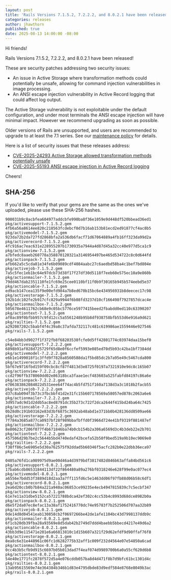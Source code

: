 ```yaml
---
layout: post
title: 'Rails Versions 7.1.5.2, 7.2.2.2, and 8.0.2.1 have been released!'
categories: releases
author: jhawthorn
published: true
date: 2025-08-13 14:00:00 -08:00
---
```


Hi friends!

Rails Versions 7.1.5.2, 7.2.2.2, and 8.0.2.1 have been released!

These are security patches addressing two security issues:

* An issue in Active Storage where transformation methods could potentially be unsafe, allowing for command injection vulnerabilities in image processing.
* An ANSI escape injection vulnerability in Active Record logging that could affect log output.

The Active Storage vulnerability is not exploitable under the default configuration, and under most terminals the ANSI escape injection will have minimal impact.
However we recommend upgrading as soon as possible.

Older versions of Rails are unsupported, and users are recommended to upgrade to at least the 7.1 series. See our [maintenance policy](https://rubyonrails.org/maintenance) for details.

Here is a list of security issues that these releases address:

* [CVE-2025-24293 Active Storage allowed transformation methods potentially unsafe](https://discuss.rubyonrails.org/t/cve-2025-24293-active-storage-allowed-transformation-methods-potentially-unsafe/89670)
* [CVE-2025-55193 ANSI escape injection in Active Record logging](https://discuss.rubyonrails.org/t/cve-2025-55193-ansi-escape-injection-in-active-record-logging/89669)

Cheers!


## SHA-256

If you'd like to verify that your gems are the same as the ones we've uploaded,
please use these SHA-256 hashes.


```
900031b9c8acbfea604977addcbfe990ba8f36e1059e9d448df520bbead36ed1  pkg/activesupport-7.1.5.2.gem
4fb6a56a8614ee820c218563fcdebcf0d7b16ab153b81ecd2ed91877cf4ac8b5  pkg/activemodel-7.1.5.2.gem
923da72b2da727fd2868bfa2a536db6facf71d67064889a4fb16ff323da99d2a  pkg/activerecord-7.1.5.2.gem
4fc916ac7eac631e228955207b1730935a7944a4d87d45a32cc40e977d5ca1c9  pkg/actionview-7.1.5.2.gem
a7bfedc8aaeb260778a358870120321a3146954497be465d534722c8c0d644fd  pkg/actionpack-7.1.5.2.gem
afb662a5c5cda81e34fe6b09089cdf4084aabc27c6aedbd58ba4c1bef7bd804e  pkg/activejob-7.1.5.2.gem
7a5c5fec1eb1bc64e97dcb73d38f17f27df30d5118f7eeb60e575ec10a9e860b  pkg/actionmailer-7.1.5.2.gem
79dd467dab2351110fe1fc69e25cee0110bf11f0b9f30165b945b574eebd5e37  pkg/actioncable-7.1.5.2.gem
ed9acb147cea135f9e00efd984a7b8ed670b15bc6e434956931b8deecec17c98  pkg/activestorage-7.1.5.2.gem
192b1dc102fe2b917cfc829a9944f6b08fd3237d10cf166498f7927857dcac4e  pkg/actionmailbox-7.1.5.2.gem
505678e4611762cb68e9c05bc5776ce5977415beed2fbabdd0ed110c63390207  pkg/actiontext-7.1.5.2.gem
af0ac89f0bfbb957c9fd12cc5a5561248b95b8df938758bfb553d6e916a9d621  pkg/railties-7.1.5.2.gem
a292087202c5babf4f4c39a8c37afda732117c481c619986ae1559446e927546  pkg/rails-7.1.5.2.gem
```

```
c54e84bb3d9027f1f372fb8f68203538fcfe0d5ff42801774c03974daa15bef0  pkg/activesupport-7.2.2.2.gem
6898b91af028d725729f65d8e0f6ccfef5993e085ed70d5b93c42ba1bf7384dd  pkg/activemodel-7.2.2.2.gem
e6b1e1499018f1c3ffd9f7828a8560588da1f5bd85dc2b7a95e49c5467cda800  pkg/activerecord-7.2.2.2.gem
5bf67e9716fbd159f09cbc8cf87f4813d3e8725f0197a7321910e9dc8c165b07  pkg/actionview-7.2.2.2.gem
ccd2f96ffb378060dd02e86318bca3faae1ecf483603a525fabfd84197c86a6e  pkg/actionpack-7.2.2.2.gem
e706383862084022d531eee64f74ac4b5fd751f160a7138d3a3c1018b2facb55  pkg/activejob-7.2.2.2.gem
d37c8ab094f3b73c3fbcbbf41d2e31fc15b607178569a58057ed878c2063a6e6  pkg/actionmailer-7.2.2.2.gem
3d957adc9d1d2ddb5ac8ed8791dc35b273c722f2dca2644f415bd24ba64c7425  pkg/actioncable-7.2.2.2.gem
0b28d0c191b03162e83d3bf6875c3692ab48abd1e371bb0b428136dd8509ae66  pkg/activestorage-7.2.2.2.gem
7f784a3685a877ca0937bf28f989bbafbffd0f3966d724e41bf9319f881487ef  pkg/actionmailbox-7.2.2.2.gem
8e80623cf206f077f4b671846ba74b0cb154b2a306a6569d3c4b3deb22e2b701  pkg/actiontext-7.2.2.2.gem
457506d29b7be2c5644b5bd4740edaf42bcefa52b50f9bed519a9b10ec9069e0  pkg/railties-7.2.2.2.gem
f38ff86c5e6905e5d30a762575f92ddad5b60346f5acfc282b0e22dbb36eca97  pkg/rails-7.2.2.2.gem
```

```
0405a76fd1ca989975d9ae00d46a4d3979bdf3817482d846b63affa84bd561c6  pkg/activesupport-8.0.2.1.gem
17bab6cdb86531844113df22f864480a89a276bf0318246e628f99e0ac077ec4  pkg/activemodel-8.0.2.1.gem
a6556e7bdd53f3889d18d2aa3a7ff115fd6c5e1463dd06f97fb88d06b58c6df1  pkg/activerecord-8.0.2.1.gem
2ea6d20ccb0b7b84a221a940ac06853ce99235e4ecb4947815839c7c5ecbf347  pkg/actionview-8.0.2.1.gem
61e7e11a31dbe5152ca57221788bdca42ef302c4cc53b4c8993d68dce8982b0a  pkg/actionpack-8.0.2.1.gem
d6e5f2da07ec8efac13a38af1752416770dc74e95783f7b252506d707aa32b89  pkg/activejob-8.0.2.1.gem
0de14d8d04541eab130858cb2f0697266be42de1afe1104bc43d7998137ddb9c  pkg/actionmailer-8.0.2.1.gem
6f1cb20db39fba28a93569e8d5dab42b2749d7ddd4baebb5bbecd4217e49d6a2  pkg/actioncable-8.0.2.1.gem
43bb3d9e115471e201e6a66813810c1d15b607a321f29d62efdf9d90ffaf76f8  pkg/activestorage-8.0.2.1.gem
8ea8c6e31e448961c06fc1d6282775b32aff1c009f232d4564e07e54850a6cad  pkg/actionmailbox-8.0.2.1.gem
0cc4b3b5cfb9d915c6697b05b013dad7f4eaf074d9989700b6a0a55cf620d6b8  pkg/actiontext-8.0.2.1.gem
54e40e1771fc2878f572d5a4e076cddb057ba8d4d471f8b7d9bfc61bc1301d4c  pkg/railties-8.0.2.1.gem
13ab95615569e74e364384b346b1d83e4795dbde83d9edf584e8768e8049b3ac  pkg/rails-8.0.2.1.gem
```

